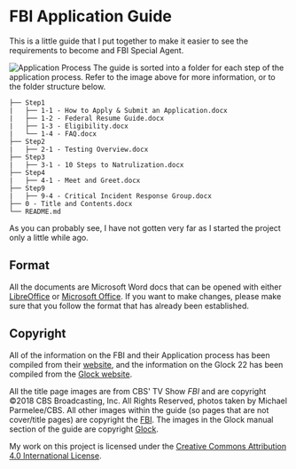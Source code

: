 # FBI Application Guide
This is a little guide that I put together to make it easier to see the requirements to become and FBI Special Agent.

![Application Process](https://www.fbijobs.gov/sites/default/files/FBI_Graphic_ApplicationProcess_SpecialAgent_Website_943x551-min.png)
The guide is sorted into a folder for each step of the application process. Refer to the image above for more information, or to the folder structure below.
```
├── Step1
|   ├── 1-1 - How to Apply & Submit an Application.docx
|   ├── 1-2 - Federal Resume Guide.docx
|   ├── 1-3 - Eligibility.docx
|   └── 1-4 - FAQ.docx
├── Step2
|   ├── 2-1 - Testing Overview.docx
├── Step3
|   ├── 3-1 - 10 Steps to Natrulization.docx
├── Step4
|   ├── 4-1 - Meet and Greet.docx
├── Step9
|   ├── 9-4 - Critical Incident Response Group.docx
├── 0 - Title and Contents.docx
└── README.md
```

As you can probably see, I have not gotten very far as I started the project only a little while ago. 

## Format
All the documents are Microsoft Word docs that can be opened with either [LibreOffice](https://www.libreoffice.org/) or [Microsoft Office](https://products.office.com/en-ca/products).
If you want to make changes, please make sure that you follow the format that has already been established.

## Copyright
All of the information on the FBI and their Application process has been compiled from their [website](https://fbi.gov), and the information on the Glock 22 has been compiled from the [Glock website](https://www.glock.com/). 

All the title page images are from CBS' TV Show _FBI_ and are copyright ©2018 CBS Broadcasting, Inc. All Rights Reserved, photos taken by Michael Parmelee/CBS. All other images within the guide (so pages that are not cover/title pages) are copyright the [FBI](https://fbi.gov). The images in the Glock manual section of the guide are copyright [Glock](https://www.glock.com/).

My work on this project is licensed under the [Creative Commons Attribution 4.0 International License](https://creativecommons.org/licenses/by/4.0/).
